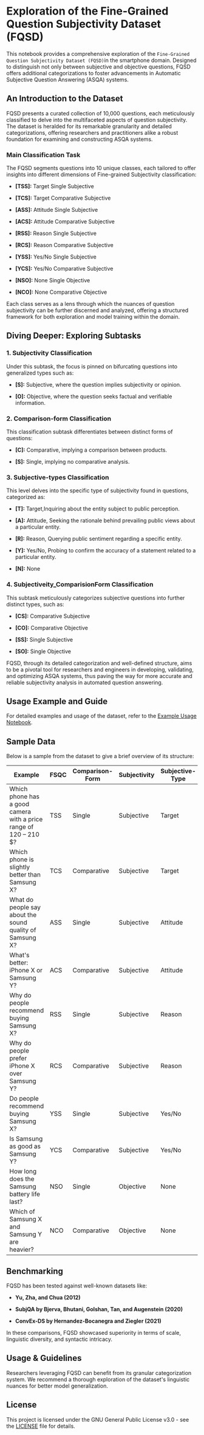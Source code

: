 # Exploration of the Fine-Grained Question Subjectivity Dataset (FQSD)
 

This notebook provides a comprehensive exploration of the `Fine-Grained Question Subjectivity Dataset (FQSD)`in the smartphone domain. Designed to distinguish not only between subjective and objective questions, FQSD offers additional categorizations to foster advancements in Automatic Subjective Question Answering (ASQA) systems.

## An Introduction to the Dataset

  FQSD presents a curated collection of 10,000 questions, each meticulously classified to delve into the multifaceted aspects of question subjectivity. The dataset is heralded for its remarkable granularity and detailed categorizations, offering researchers and practitioners alike a robust foundation for examining and constructing ASQA systems.

### Main Classification Task

  

The FQSD segments questions into 10 unique classes, each tailored to offer insights into different dimensions of Fine-grained Subjectivity classification:

  

- **[TSS]:** Target Single Subjective

- **[TCS]:** Target Comparative Subjective

- **[ASS]:** Attitude Single Subjective

- **[ACS]:** Attitude Comparative Subjective

- **[RSS]:** Reason Single Subjective

- **[RCS]:** Reason Comparative Subjective

- **[YSS]:** Yes/No Single Subjective

- **[YCS]:** Yes/No Comparative Subjective

- **[NSO]:** None Single Objective

- **[NCO]:** None Comparative Objective

  

Each class serves as a lens through which the nuances of question subjectivity can be further discerned and analyzed, offering a structured framework for both exploration and model training within the domain.

  

## Diving Deeper: Exploring Subtasks

  

### 1. Subjectivity Classification

  

Under this subtask, the focus is pinned on bifurcating questions into generalized types such as:

- **[S]:** Subjective, where the question implies subjectivity or opinion.

- **[O]:** Objective, where the question seeks factual and verifiable information.

  

### 2. Comparison-form Classification

  

This classification subtask differentiates between distinct forms of questions:

- **[C]:** Comparative, implying a comparison between products.

- **[S]:** Single, implying no comparative analysis.

  

### 3. Subjective-types Classification

  

This level delves into the specific type of subjectivity found in questions, categorized as:

- **[T]:** Target,Inquiring about the entity subject to public perception.

- **[A]:** Attitude, Seeking the rationale behind prevailing public views about a particular entity.

- **[R]:** Reason, Querying public sentiment regarding a specific entity.

- **[Y]:** Yes/No, Probing to confirm the accuracy of a statement related to a particular entity.

- **[N]:** None

  

### 4. Subjectiveity_ComparisionForm Classification

  

This subtask meticulously categorizes subjective questions into further distinct types, such as:

- **[CS]:** Comparative Subjective

- **[CO]:** Comparative Objective

- **[SS]:** Single Subjective

- **[SO]:** Single Objective

  

FQSD, through its detailed categorization and well-defined structure, aims to be a pivotal tool for researchers and engineers in developing, validating, and optimizing ASQA systems, thus paving the way for more accurate and reliable subjectivity analysis in automated question answering.


## Usage Example and Guide 
For detailed examples and usage of the dataset, refer to the [Example Usage Notebook](./ExampleUsage.ipynb).


## Sample Data

Below is a sample from the dataset to give a brief overview of its structure:

| Example                                                         | FSQC | Comparison-Form | Subjectivity | Subjective-Type |ComparisonForm-Subjectivity|
|-----------------------------------------------------------------|------|-----------------|--------------|-----------------|---------------------------|
| Which phone has a good camera with a price range of 120 – 210 $?| TSS  | Single          | Subjective   | Target          | Single Subjective         |
| Which phone is slightly better than Samsung X?                  | TCS  | Comparative     | Subjective   | Target          | Comparative Subjective    |
| What do people say about the sound quality of Samsung X?        | ASS  | Single          | Subjective   | Attitude        | Single Subjective         |
| What's better: iPhone X or Samsung Y?                           | ACS  | Comparative     | Subjective   | Attitude        | Comparative Subjective    |
| Why do people recommend buying Samsung X?                       | RSS  | Single          | Subjective   | Reason          | Single Subjective         |
| Why do people prefer iPhone X over Samsung Y?                   | RCS  | Comparative     | Subjective   | Reason          | Comparative Subjective    |
| Do people recommend buying Samsung X?                           | YSS  | Single          | Subjective   | Yes/No          | Single Subjective         |
| Is Samsung as good as Samsung Y?                                | YCS  | Comparative     | Subjective   | Yes/No          | Comparative Subjective    |
| How long does the Samsung battery life last?                    | NSO  | Single          | Objective    | None            | Single Objective          |
| Which of Samsung X and Samsung Y are heavier?                   | NCO  | Comparative     | Objective    | None            | Comparative Objective     |


## Benchmarking

FQSD has been tested against well-known datasets like:

- **Yu, Zha, and Chua (2012)**

- **SubjQA by Bjerva, Bhutani, Golshan, Tan, and Augenstein (2020)**

- **ConvEx-DS by Hernandez-Bocanegra and Ziegler (2021)**

In these comparisons, FQSD showcased superiority in terms of scale, linguistic diversity, and syntactic intricacy.



## Usage & Guidelines

Researchers leveraging FQSD can benefit from its granular categorization system. We recommend a thorough exploration of the dataset's linguistic nuances for better model generalization.



## License

This project is licensed under the GNU General Public License v3.0 - see the [LICENSE](LICENSE) file for details.
